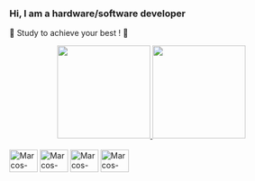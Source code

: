 ### Hi, I am a hardware/software developer

👻 Study to achieve your best ! 👻

<div align="center">
  <a href="https://github.com/marcosgabrielsr">
  <img height="165em" src="https://github-readme-stats.vercel.app/api?username=marcosgabrielsr&show_icons=true&theme=dracula&include_all_commits=true&count_private=true"/>
  <img height="165em" src="https://github-readme-stats.vercel.app/api/top-langs/?username=marcosgabrielsr&layout=compact&langs_count=7&theme=dracula"/>
</div>

<div style="display: inline-block"><br>
  <img align="center" alt="Marcos-Arduino" height="40" width="50" src="https://cdn.jsdelivr.net/gh/devicons/devicon/icons/python/python-original.svg">
  <img align="center" alt="Marcos-Arduino" height="40" width="50" src="https://cdn.jsdelivr.net/gh/devicons/devicon/icons/cplusplus/cplusplus-original.svg">
  <img align="center" alt="Marcos-Arduino" height="40" width="50" src="https://cdn.jsdelivr.net/gh/devicons/devicon/icons/arduino/arduino-original-wordmark.svg">
  <img align="center" alt="Marcos-Arduino" height="40" width="50" src="https://cdn.jsdelivr.net/gh/devicons/devicon/icons/dart/dart-original.svg" / >
</div>
